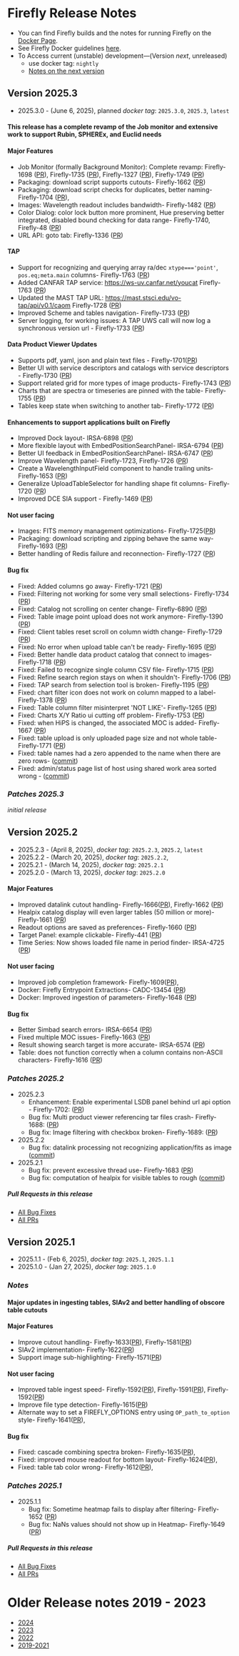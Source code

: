 # Firefly Release Notes

- You can find Firefly builds and the notes for running Firefly on the [Docker Page](https://hub.docker.com/r/ipac/firefly).
- See Firefly Docker guidelines [here](firefly-docker.md).
- To Access current (unstable) development—(Version _next_, unreleased) 
  - use docker tag: `nightly`
  - [Notes on the next version](next-release-details.md)


## Version 2025.3
- 2025.3.0 - (June 6, 2025), planned _docker tag_: `2025.3.0`, `2025.3`, `latest`

#### This release has a complete revamp of the Job monitor and extensive work to support Rubin, SPHEREx, and Euclid needs

#### Major Features
- Job Monitor (formally Background Monitor): Complete revamp: Firefly-1698 ([PR](https://github.com/Caltech-IPAC/firefly/pull/1742)), Firefly-1735 ([PR](https://github.com/Caltech-IPAC/firefly/pull/1760)), Firefly-1327 ([PR](https://github.com/Caltech-IPAC/firefly/pull/1765)), Firefly-1749 ([PR](https://github.com/Caltech-IPAC/firefly/pull/1770))
- Packaging: download script supports cutouts- Firefly-1662 ([PR](https://github.com/Caltech-IPAC/firefly/pull/1715))
- Packaging: download script checks for duplicates, better naming- Firefly-1704 ([PR](https://github.com/Caltech-IPAC/firefly/pull/1745)),
- Images: Wavelength readout includes bandwidth- Firefly-1482 ([PR](https://github.com/Caltech-IPAC/firefly/pull/1733))
- Color Dialog: color lock button more prominent, Hue preserving better integrated, disabled bound checking for data range- Firefly-1740, Firefly-48 ([PR](https://github.com/Caltech-IPAC/firefly/pull/1766))
- URL API: goto tab: Firefly-1336 ([PR](https://github.com/Caltech-IPAC/firefly/pull/1763))

#### TAP
- Support for recognizing and querying array ra/dec `xtype==='point'`, `pos.eq;meta.main` columns- Firefly-1763 ([PR](https://github.com/Caltech-IPAC/firefly/pull/1760))
- Added CANFAR TAP service: https://ws-uv.canfar.net/youcat Firefly-1763 ([PR](https://github.com/Caltech-IPAC/firefly/pull/1760))
- Updated the MAST TAP URL: https://mast.stsci.edu/vo-tap/api/v0.1/caom  Firefly-1728 ([PR](https://github.com/Caltech-IPAC/firefly/pull/1759))
- Improved Scheme and tables navigation-  Firefly-1733 ([PR](https://github.com/Caltech-IPAC/firefly/pull/1759))
- Server logging, for working issues: A TAP UWS call will now log a synchronous version url - Firefly-1733 ([PR](https://github.com/Caltech-IPAC/firefly/pull/1759))

#### Data Product Viewer Updates
- Supports pdf, yaml, json and plain text files - Firefly-1701([PR](https://github.com/Caltech-IPAC/firefly/pull/1741))
- Better UI with service descriptors and catalogs with service descriptors - Firefly-1730 ([PR](https://github.com/Caltech-IPAC/firefly/pull/1741))
- Support related grid for more types of image products- Firefly-1743 ([PR](https://github.com/Caltech-IPAC/firefly/pull/1767))
- Charts that are spectra or timeseries are pinned with the table- Firefly-1755 ([PR](https://github.com/Caltech-IPAC/firefly/pull/1777))
- Tables keep state when switching to another tab- Firefly-1772 ([PR](https://github.com/Caltech-IPAC/firefly/pull/1785))

#### Enhancements to support applications built on Firefly
- Improved Dock layout-  IRSA-6898 ([PR](https://github.com/Caltech-IPAC/firefly/pull/1769))
- More flexible layout with EmbedPositionSearchPanel-  IRSA-6794 ([PR](https://github.com/Caltech-IPAC/firefly/pull/1771))
- Better UI feedback in EmbedPositionSearchPanel-  IRSA-6747 ([PR](https://github.com/Caltech-IPAC/firefly/pull/1739))
- Improve Wavelength panel- Firefly-1723, Firefly-1726 ([PR](https://github.com/Caltech-IPAC/firefly/pull/1758))
- Create a WavelengthInputField component to handle trailing units- Firefly-1653 ([PR](https://github.com/Caltech-IPAC/firefly/pull/1734))
- Generalize UploadTableSelector for handling shape fit columns- Firefly-1720 ([PR](https://github.com/Caltech-IPAC/firefly/pull/1751))
- Improved DCE SIA support - Firefly-1469 ([PR](https://github.com/Caltech-IPAC/firefly/pull/1742))

#### Not user facing
- Images: FITS memory management optimizations- Firefly-1725([PR](https://github.com/Caltech-IPAC/firefly/pull/1680))
- Packaging: download scripting and zipping behave the same way- Firefly-1693 ([PR](https://github.com/Caltech-IPAC/firefly/pull/1738))
- Better handling of Redis failure and reconnection- Firefly-1727 ([PR](https://github.com/Caltech-IPAC/firefly/pull/1754))

#### Bug fix
- Fixed: Added columns go away- Firefly-1721 ([PR](https://github.com/Caltech-IPAC/firefly/pull/1764))
- Fixed: Filtering not working for some very small selections- Firefly-1734 ([PR](https://github.com/Caltech-IPAC/firefly/pull/1762))
- Fixed: Catalog not scrolling on center change- Firefly-6890 ([PR](https://github.com/Caltech-IPAC/firefly/pull/1762))
- Fixed: Table image point upload does not work anymore- Firefly-1390 ([PR](https://github.com/Caltech-IPAC/firefly/pull/1761))
- Fixed: Client tables reset scroll on column width change- Firefly-1729 ([PR](https://github.com/Caltech-IPAC/firefly/pull/1757))
- Fixed: No error when upload table can't be ready- Firefly-1695 ([PR](https://github.com/Caltech-IPAC/firefly/pull/1756))
- Fixed: Better handle data product catalog that connect to images- Firefly-1718 ([PR](https://github.com/Caltech-IPAC/firefly/pull/1747))
- Fixed: Failed to recognize single column CSV file- Firefly-1715 ([PR](https://github.com/Caltech-IPAC/firefly/pull/1746))
- Fixed: Refine search region stays on when it shouldn't- Firefly-1706 ([PR](https://github.com/Caltech-IPAC/firefly/pull/1744))
- Fixed: TAP search from selection tool is broken- Firefly-1195 ([PR](https://github.com/Caltech-IPAC/firefly/pull/1744))
- Fixed: chart filter icon does not work on column mapped to a label- Firefly-1378 ([PR](https://github.com/Caltech-IPAC/firefly/pull/1726))
- Fixed: Table column filter misinterpret 'NOT LIKE'- Firefly-1265 ([PR](https://github.com/Caltech-IPAC/firefly/pull/1773))
- Fixed: Charts X/Y Ratio ui cutting off problem- Firefly-1753 ([PR](https://github.com/Caltech-IPAC/firefly/pull/1775))
- Fixed: when HiPS is changed, the associated MOC is added- Firefly-1667 ([PR](https://github.com/Caltech-IPAC/firefly/pull/1786))
- Fixed: table upload is only uploaded page size and not whole table- Firefly-1771 ([PR](https://github.com/Caltech-IPAC/firefly/pull/1788))
- Fixed: table names had a zero appended to the name when there are zero rows- ([commit](https://github.com/Caltech-IPAC/firefly/commit/0384e4f7b966c7e8c4cca3b0c4be63ae8e4fb5a1))
- Fixed: admin/status page list of host using shared work area sorted wrong - ([commit](https://github.com/Caltech-IPAC/firefly/commit/60f0144c5ec2604ace58cb32a242cec76cf13b75))


### _Patches 2025.3_
_initial release_



## Version 2025.2
- 2025.2.3 - (April 8, 2025), _docker tag_: `2025.2.3`, `2025.2`, `latest`
- 2025.2.2 - (March 20, 2025), _docker tag_: `2025.2.2`,
- 2025.2.1 - (March 14, 2025), _docker tag_: `2025.2.1`
- 2025.2.0 - (March 13, 2025), _docker tag_: `2025.2.0`

#### Major Features
- Improved datalink cutout handling- Firefly-1666([PR](https://github.com/Caltech-IPAC/firefly/pull/1717)), Firefly-1662 ([PR](https://github.com/Caltech-IPAC/firefly/pull/1715))
- Healpix catalog display will even larger tables (50 million or more)- Firefly-1661 ([PR](https://github.com/Caltech-IPAC/firefly/pull/1713))
- Readout options are saved as preferences- Firefly-1660 ([PR](https://github.com/Caltech-IPAC/firefly/pull/1707))
- Target Panel: example clickable- Firefly-441 ([PR](https://github.com/Caltech-IPAC/firefly/pull/1696))
- Time Series: Now shows loaded file name in period finder- IRSA-4725 ([PR](https://github.com/Caltech-IPAC/firefly/pull/1721))

#### Not user facing
- Improved job completion framework- Firefly-1609([PR](https://github.com/Caltech-IPAC/firefly/pull/1719)),
- Docker: Firefly Entrypoint Extractions- CADC-13454 ([PR](https://github.com/Caltech-IPAC/firefly/pull/1708))
- Docker: Improved ingestion of parameters- Firefly-1648 ([PR](https://github.com/Caltech-IPAC/firefly/pull/1698))

#### Bug fix
- Better Simbad search errors- IRSA-6654 ([PR](https://github.com/Caltech-IPAC/firefly/pull/1714))
- Fixed multiple MOC issues- Firefly-1663 ([PR](https://github.com/Caltech-IPAC/firefly/pull/1716))
- Result showing search target is more accurate- IRSA-6574 ([PR](https://github.com/Caltech-IPAC/firefly/pull/1712))
- Table: does not function correctly when a column contains non-ASCII characters- Firefly-1616 ([PR](https://github.com/Caltech-IPAC/firefly/pull/1716))


### _Patches 2025.2_
- 2025.2.3
  - Enhancement: Enable experimental LSDB panel behind url api option - Firefly-1702: ([PR](https://github.com/Caltech-IPAC/firefly/pull/1740))
  - Bug fix: Multi product viewer referencing tar files crash- Firefly-1688: ([PR](https://github.com/Caltech-IPAC/firefly/pull/1732))
  - Bug fix: Image filtering with checkbox broken- Firefly-1689: ([PR](https://github.com/Caltech-IPAC/firefly/pull/1732))
- 2025.2.2
  - Bug fix: datalink processing not recognizing application/fits as image ([commit](https://github.com/Caltech-IPAC/firefly/commit/f5b447e6a22e1ef53131b61926efc516411527af))
- 2025.2.1
  - Bug fix: prevent excessive thread use- Firefly-1683 ([PR](https://github.com/Caltech-IPAC/firefly/pull/1727))
  - Bug fix: computation of healpix for visible tables to rough ([commit](https://github.com/Caltech-IPAC/firefly/commit/48df3f87857b01209a9cb0e54876c8ed2f1d2721))

##### _Pull Requests in this release_
- [All Bug Fixes](https://github.com/caltech-ipac/firefly/pulls?q=is%3apr+milestone%3a2025.2+label%3abug)
- [All PRs](https://github.com/caltech-ipac/firefly/pulls?q=is%3apr++milestone%3a2025.2+)



## Version 2025.1
- 2025.1.1 - (Feb  6, 2025),  _docker tag_: `2025.1`, `2025.1.1`
- 2025.1.0 - (Jan 27, 2025),  _docker tag_: `2025.1.0`

### _Notes_
#### Major updates in ingesting tables, SIAv2 and better handling of obscore table cutouts

#### Major Features
 - Improve cutout handling- Firefly-1633([PR](https://github.com/Caltech-IPAC/firefly/pull/1689)),
Firefly-1581([PR](https://github.com/Caltech-IPAC/firefly/pull/1581))
 - SIAv2 implementation- Firefly-1622([PR](https://github.com/Caltech-IPAC/firefly/pull/1677))
 - Support image sub-highlighting- Firefly-1571([PR](https://github.com/Caltech-IPAC/firefly/pull/1642))

#### Not user facing
 - Improved table ingest speed- Firefly-1592([PR](https://github.com/Caltech-IPAC/firefly/pull/1667)), 
Firefly-1591([PR](https://github.com/Caltech-IPAC/firefly/pull/1662)), Firefly-1592([PR](https://github.com/Caltech-IPAC/firefly/pull/1667)) 
 - Improve file type detection- Firefly-1615([PR](https://github.com/Caltech-IPAC/firefly/pull/1670))
 - Alternate way to set a FIREFLY_OPTIONS entry using `OP_path_to_option` style- Firefly-1641([PR](https://github.com/Caltech-IPAC/firefly/pull/1691)), 

#### Bug fix
- Fixed: cascade combining spectra broken- Firefly-1635([PR](https://github.com/Caltech-IPAC/firefly/pull/1683)), 
- Fixed: improved mouse readout for bottom layout- Firefly-1624([PR](https://github.com/Caltech-IPAC/firefly/pull/1682)), 
- Fixed: table tab color wrong- Firefly-1612([PR](https://github.com/Caltech-IPAC/firefly/pull/1681)), 

### _Patches 2025.1_

- 2025.1.1
  - Bug fix: Sometime heatmap fails to display after filtering- Firefly-1652 ([PR](https://github.com/Caltech-IPAC/firefly/pull/1700))
  - Bug fix: NaNs values should not show up in Heatmap- Firefly-1649 ([PR](https://github.com/Caltech-IPAC/firefly/pull/1701))

##### _Pull Requests in this release_
- [All Bug Fixes](https://github.com/caltech-ipac/firefly/pulls?q=is%3apr+milestone%3a2025.1+label%3abug)
- [All PRs](https://github.com/caltech-ipac/firefly/pulls?q=is%3apr++milestone%3a2025.1+)


# Older Release notes 2019 - 2023
- [2024](old-release-notes/older-release-notes-2024.md)
- [2023](old-release-notes/older-release-notes-2023.md)
- [2022](old-release-notes/older-release-notes-2022.md)
- [2019-2021](old-release-notes/older-release-notes-2019-2021.md)
